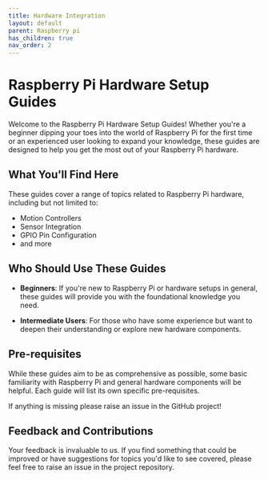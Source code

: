 ```yaml
---
title: Hardware Integration
layout: default
parent: Raspberry pi
has_children: true
nav_order: 2
---
```


# Raspberry Pi Hardware Setup Guides

Welcome to the Raspberry Pi Hardware Setup Guides! Whether you're a beginner dipping your toes into the world of Raspberry Pi for the first time or an experienced user looking to expand your knowledge, these guides are designed to help you get the most out of your Raspberry Pi hardware.

## What You'll Find Here

These guides cover a range of topics related to Raspberry Pi hardware, including but not limited to:

- Motion Controllers
- Sensor Integration
- GPIO Pin Configuration
- and more

## Who Should Use These Guides

- **Beginners**: If you're new to Raspberry Pi or hardware setups in general, these guides will provide you with the foundational knowledge you need.
  
- **Intermediate Users**: For those who have some experience but want to deepen their understanding or explore new hardware components.

## Pre-requisites

While these guides aim to be as comprehensive as possible, some basic familiarity with Raspberry Pi and general hardware components will be helpful. Each guide will list its own specific pre-requisites.

If anything is missing please raise an issue in the GitHub project!

## Feedback and Contributions

Your feedback is invaluable to us. If you find something that could be improved or have suggestions for topics you'd like to see covered, please feel free to raise an issue in the project repository.
